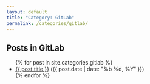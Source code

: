 ```yaml
---
layout: default
title: "Category: GitLab"
permalink: /categories/gitlab/
---
```


<h2>Posts in GitLab</h2>

<ul>
  {% for post in site.categories.gitlab %}
    <li><a href="{{ post.url }}">{{ post.title }}</a> ({{ post.date | date: "%b %d, %Y" }})</li>
  {% endfor %}
</ul>
